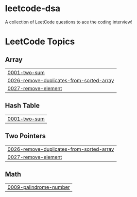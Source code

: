 # leetcode-dsa
A collection of LeetCode questions to ace the coding interview!

<!---LeetCode Topics Start-->
# LeetCode Topics
## Array
|  |
| ------- |
| [0001-two-sum](https://github.com/ritamm-018/leetcode-dsa/tree/master/0001-two-sum) |
| [0026-remove-duplicates-from-sorted-array](https://github.com/ritamm-018/leetcode-dsa/tree/master/0026-remove-duplicates-from-sorted-array) |
| [0027-remove-element](https://github.com/ritamm-018/leetcode-dsa/tree/master/0027-remove-element) |
## Hash Table
|  |
| ------- |
| [0001-two-sum](https://github.com/ritamm-018/leetcode-dsa/tree/master/0001-two-sum) |
## Two Pointers
|  |
| ------- |
| [0026-remove-duplicates-from-sorted-array](https://github.com/ritamm-018/leetcode-dsa/tree/master/0026-remove-duplicates-from-sorted-array) |
| [0027-remove-element](https://github.com/ritamm-018/leetcode-dsa/tree/master/0027-remove-element) |
## Math
|  |
| ------- |
| [0009-palindrome-number](https://github.com/ritamm-018/leetcode-dsa/tree/master/0009-palindrome-number) |
<!---LeetCode Topics End-->
